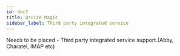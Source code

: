 ```yaml
---
id: doc7
title: Qruize Magic
sidebar_label: Third party integrated service
---
```


<html>
   <head>
      <title>HTML Backgorund Color</title>
   </head>
   <body style="background-color:;">


Needs to be placed - Third party integrated service support.(Abby, Charatel, IMAP etc) 
